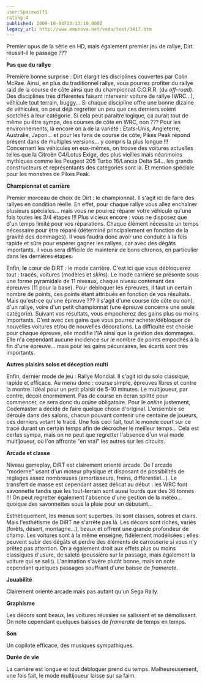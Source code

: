 ```yaml
---
user:Spacewolf1
rating:4
published: 2009-10-04T23:13:10.000Z
legacy_url: http://www.emunova.net/veda/test/3417.htm
---
```

Premier opus de la série en HD, mais également premier jeu de rallye, Dirt réussit-il le passage ???  

  

**Pas que du rallye**  

Première bonne surprise : Dirt élargit les disciplines couvertes par Colin McRae. Ainsi, en plus du traditionnel rallye, vous pourrez profiter du rallye raid de la course de côte ainsi que du championnat C.O.R.R. (du _off-road_). Des disciplines très différentes faisant intervenir voiture de rallye (WRC...), véhicule tout terrain, buggy... Si chaque discipline offre une bonne dizaine de véhicules, on peut déjà regretter un peu que ces derniers soient scotchés à leur catégorie. Si cela peut paraître logique, ça aurait tout de même pu être sympa, des courses de côte en WRC, non ??? Pour les environnements, là encore on a de la variété : États-Unis, Angleterre, Australie, Japon... et pour les fans de course de côte, Pikes Peak répond présent dans de multiples versions... y compris la plus longue !!! Concernant les véhicules en eux-mêmes, on trouve des voitures actuelles telles que la Citroën C4/Lotus Exige, des plus vieilles mais néanmoins mythiques comme les Peugeot 205 Turbo 16/Lancia Delta S4... les grands constructeurs et représentants des catégories sont là. Et mention spéciale pour les monstres de Pikes Peak.  

  

**Championnat et carrière**  

Premier morceau de choix de Dirt : le championnat. Il s'agit ici de faire des rallyes en condition réelle. En effet, pour chaque rallye vous allez enchaîner plusieurs spéciales... mais vous ne pourrez réparer votre véhicule qu'une fois toutes les 3/4 étapes !!! Plus vicieux encore : vous ne disposez que d'un temps limité pour vos réparations. Chaque élément nécessite un temps nécessaire pour être réparé (déterminé principalement en fonction de la gravité des dommages). Il vous faudra donc avoir une conduite à la fois rapide et sûre pour espérer gagner les rallyes, car avec des dégâts importants, il vous sera difficile de maintenir de bons chronos, en particulier dans les dernières étapes.  

Enfin, **le** cœur de DiRT : le mode carrière. C'est ici que vous débloquerez tout : tracés, voitures (modèles et _skins_). Le mode carrière se présente sous une forme pyramidale de 11 niveaux, chaque niveau contenant des épreuves (11 pour la base). Pour débloquer les épreuves, il faut un certain nombre de points, ces points étant attribués en fonction de vos résultats. Mais qu'est-ce qu'une épreuve ??? Il s'agit d'une course (de côte ou non), d'un rallye, voire d'un petit championnat (une épreuve concerne une seule catégorie). Suivant vos résultats, vous empocherez des gains plus ou moins importants. C'est avec ces gains que vous pourrez acheter/débloquer de nouvelles voitures et/ou de nouvelles décorations. La difficulté est choisie pour chaque épreuve, elle modifie l'IA ainsi que la gestion des dommages. Elle n'a cependant aucune incidence sur le nombre de points empochés à la fin d'une épreuve... mais pour les gains pécuniaires, les écarts sont très importants.  

  

**Autres plaisirs solos et déception multi**  

Enfin, dernier mode de jeu : Rallye Mondial. Il s'agit ici du solo classique, rapide et efficace. Au menu donc : course simple, épreuves libres et contre la montre. Idéal pour un petit plaisir de 5-10 minutes. Le multijoueur, par contre, déçoit énormément. Pas de course en écran splitté pour commencer, ce sera donc du _online_ obligatoire. Pour le _online_ justement, Codemaster a décidé de faire quelque chose d'original. L'ensemble se déroule dans des salons, chacun pouvant contenir une centaine de joueurs, ces derniers votant le tracé. Une fois ceci fait, tout le monde court sur ce tracé durant un certain temps afin de décrocher le meilleur temps... Cela est certes sympa, mais on ne peut que regretter l'absence d'un vrai mode multijoueur, où l'on affronte "en vrai" les autres sur les circuits.  

  

**Arcade et classe**  

Niveau gameplay, DiRT est clairement orienté arcade. De l'arcade "moderne" usant d'un moteur physique et disposant de possibilités de réglages assez nombreuses (amortisseurs, freins, différentiel...). Le transfert de masse est cependant assez délicat au début : les WRC font savonnette tandis que les tout-terrain sont aussi lourds que des 36 tonnes !!! On peut regretter également l'absence d'une gestion de la météo... quoique des savonnettes sous la pluie pour un débutant...  

Esthétiquement, les menus sont superbes. Ils sont classes, sobres et clairs. Mais l'esthétisme de DiRT ne s'arrête pas là. Les décors sont riches, variés (forêts, désert, montagne...), beaux et offrent une grande profondeur de champ. Les voitures sont à la même enseigne, fidèlement modélisées ; elles peuvent subir des dégâts et perdre des éléments de carrosserie si vous n'y prêtez pas attention. On a également droit aux effets plus ou moins classiques d'usure, de saleté (poussière sur le passage, mais également la voiture qui se salit). L'animation s'avère plutôt bonne, mais on note cependant quelques passages souffrant d'une baisse de _framerate_.  

  

  

  

**Jouabilité**  

Clairement orienté arcade mais pas autant qu'un Sega Rally.  

**Graphisme**  

Les décors sont beaux, les voitures réussies se salissent et se démolissent. On note cependant quelques baisses de _framerate_ de temps en temps.  

**Son**  

Un copilote efficace, des musiques sympathiques.  

**Durée de vie**  

La carrière est longue et tout débloquer prend du temps. Malheureusement, une fois fait, le mode multijoueur laisse sur sa faim.